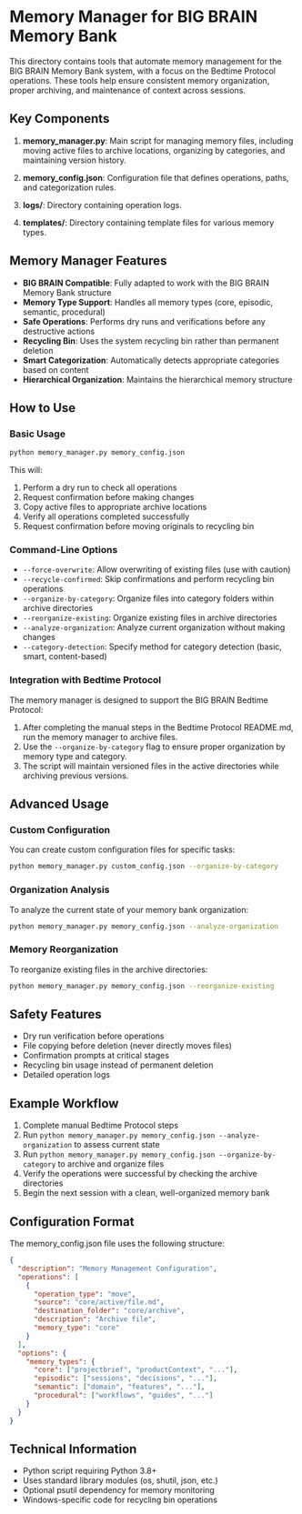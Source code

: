 # Memory Manager for BIG BRAIN Memory Bank

This directory contains tools that automate memory management for the BIG BRAIN
Memory Bank system, with a focus on the Bedtime Protocol operations. These tools
help ensure consistent memory organization, proper archiving, and maintenance of
context across sessions.

## Key Components

1. **memory_manager.py**: Main script for managing memory files, including
   moving active files to archive locations, organizing by categories, and
   maintaining version history.

2. **memory_config.json**: Configuration file that defines operations, paths,
   and categorization rules.

3. **logs/**: Directory containing operation logs.

4. **templates/**: Directory containing template files for various memory types.

## Memory Manager Features

- **BIG BRAIN Compatible**: Fully adapted to work with the BIG BRAIN Memory Bank
  structure
- **Memory Type Support**: Handles all memory types (core, episodic, semantic,
  procedural)
- **Safe Operations**: Performs dry runs and verifications before any
  destructive actions
- **Recycling Bin**: Uses the system recycling bin rather than permanent
  deletion
- **Smart Categorization**: Automatically detects appropriate categories based
  on content
- **Hierarchical Organization**: Maintains the hierarchical memory structure

## How to Use

### Basic Usage

```bash
python memory_manager.py memory_config.json
```

This will:

1. Perform a dry run to check all operations
2. Request confirmation before making changes
3. Copy active files to appropriate archive locations
4. Verify all operations completed successfully
5. Request confirmation before moving originals to recycling bin

### Command-Line Options

- `--force-overwrite`: Allow overwriting of existing files (use with caution)
- `--recycle-confirmed`: Skip confirmations and perform recycling bin operations
- `--organize-by-category`: Organize files into category folders within archive
  directories
- `--reorganize-existing`: Organize existing files in archive directories
- `--analyze-organization`: Analyze current organization without making changes
- `--category-detection`: Specify method for category detection (basic, smart,
  content-based)

### Integration with Bedtime Protocol

The memory manager is designed to support the BIG BRAIN Bedtime Protocol:

1. After completing the manual steps in the Bedtime Protocol README.md, run the
   memory manager to archive files.
2. Use the `--organize-by-category` flag to ensure proper organization by memory
   type and category.
3. The script will maintain versioned files in the active directories while
   archiving previous versions.

## Advanced Usage

### Custom Configuration

You can create custom configuration files for specific tasks:

```bash
python memory_manager.py custom_config.json --organize-by-category
```

### Organization Analysis

To analyze the current state of your memory bank organization:

```bash
python memory_manager.py memory_config.json --analyze-organization
```

### Memory Reorganization

To reorganize existing files in the archive directories:

```bash
python memory_manager.py memory_config.json --reorganize-existing
```

## Safety Features

- Dry run verification before operations
- File copying before deletion (never directly moves files)
- Confirmation prompts at critical stages
- Recycling bin usage instead of permanent deletion
- Detailed operation logs

## Example Workflow

1. Complete manual Bedtime Protocol steps
2. Run `python memory_manager.py memory_config.json --analyze-organization` to
   assess current state
3. Run `python memory_manager.py memory_config.json --organize-by-category` to
   archive and organize files
4. Verify the operations were successful by checking the archive directories
5. Begin the next session with a clean, well-organized memory bank

## Configuration Format

The memory_config.json file uses the following structure:

```json
{
  "description": "Memory Management Configuration",
  "operations": [
    {
      "operation_type": "move",
      "source": "core/active/file.md",
      "destination_folder": "core/archive",
      "description": "Archive file",
      "memory_type": "core"
    }
  ],
  "options": {
    "memory_types": {
      "core": ["projectbrief", "productContext", "..."],
      "episodic": ["sessions", "decisions", "..."],
      "semantic": ["domain", "features", "..."],
      "procedural": ["workflows", "guides", "..."]
    }
  }
}
```

## Technical Information

- Python script requiring Python 3.8+
- Uses standard library modules (os, shutil, json, etc.)
- Optional psutil dependency for memory monitoring
- Windows-specific code for recycling bin operations
